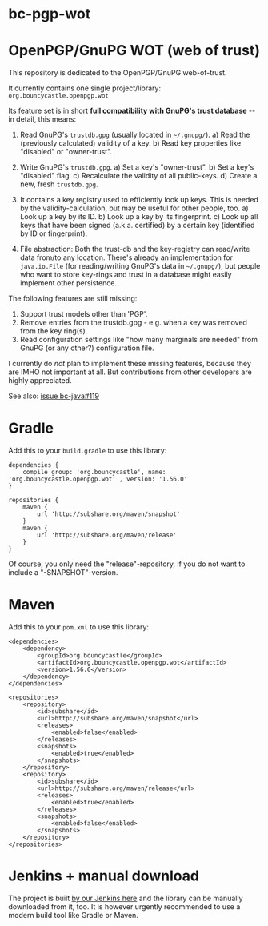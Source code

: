 # bc-pgp-wot

OpenPGP/GnuPG WOT (web of trust)
===

This repository is dedicated to the OpenPGP/GnuPG web-of-trust.

It currently contains one single project/library: `org.bouncycastle.openpgp.wot`

Its feature set is in short **full compatibility with GnuPG's trust database** -- in detail, this means:

1) Read GnuPG's `trustdb.gpg` (usually located in `~/.gnupg/`).
a) Read the (previously calculated) validity of a key.
b) Read key properties like "disabled" or "owner-trust".

2) Write GnuPG's `trustdb.gpg`.
a) Set a key's "owner-trust".
b) Set a key's "disabled" flag.
c) Recalculate the validity of all public-keys.
d) Create a new, fresh `trustdb.gpg`.

3) It contains a key registry used to efficiently look up keys. This is needed by the validity-calculation, but may be useful for other people, too.
a) Look up a key by its ID.
b) Look up a key by its fingerprint.
c) Look up all keys that have been signed (a.k.a. certified) by a certain key (identified by ID or fingerprint).

4) File abstraction: Both the trust-db and the key-registry can read/write data from/to any location. There's
already an implementation for `java.io.File` (for reading/writing GnuPG's data in `~/.gnupg/`), but people who
want to store key-rings and trust in a database might easily implement other persistence.

The following features are still missing:
1) Support trust models other than 'PGP'.
2) Remove entries from the trustdb.gpg - e.g. when a key was removed from the key ring(s).
3) Read configuration settings like "how many marginals are needed" from GnuPG (or any other?) configuration file.

I currently do *not* plan to implement these missing features, because they are IMHO not important at all. But
contributions from other developers are highly appreciated.


See also: [issue bc-java#119](https://github.com/bcgit/bc-java/pull/119/)


Gradle
===
Add this to your `build.gradle` to use this library:

	dependencies {
		compile group: 'org.bouncycastle', name: 'org.bouncycastle.openpgp.wot' , version: '1.56.0'
	}

	repositories {
		maven {
			url 'http://subshare.org/maven/snapshot'
		}
		maven {
			url 'http://subshare.org/maven/release'
		}
	}

Of course, you only need the "release"-repository, if you do not want to include a "-SNAPSHOT"-version.


Maven
===
Add this to your `pom.xml` to use this library:

	<dependencies>
		<dependency>
			<groupId>org.bouncycastle</groupId>
			<artifactId>org.bouncycastle.openpgp.wot</artifactId>
			<version>1.56.0</version>
		</dependency>
	</dependencies>

	<repositories>
		<repository>
			<id>subshare</id>
			<url>http://subshare.org/maven/snapshot</url>
			<releases>
				<enabled>false</enabled>
			</releases>
			<snapshots>
				<enabled>true</enabled>
			</snapshots>
		</repository>
		<repository>
			<id>subshare</id>
			<url>http://subshare.org/maven/release</url>
			<releases>
				<enabled>true</enabled>
			</releases>
			<snapshots>
				<enabled>false</enabled>
			</snapshots>
		</repository>
	</repositories>


Jenkins + manual download
===
The project is built [by our Jenkins here](https://codewizards.co/jenkins/job/org.bouncycastle.openpgp.wot/)
and the library can be manually downloaded from it, too. It is however urgently recommended to use a modern build
tool like Gradle or Maven.

